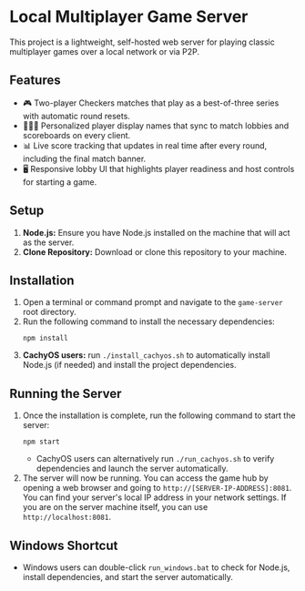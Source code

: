 # Local Multiplayer Game Server

This project is a lightweight, self-hosted web server for playing classic multiplayer games over a local network or via P2P.

## Features

- 🎮 Two-player Checkers matches that play as a best-of-three series with automatic round resets.
- 🧑‍🤝‍🧑 Personalized player display names that sync to match lobbies and scoreboards on every client.
- 📊 Live score tracking that updates in real time after every round, including the final match banner.
- 🖥️ Responsive lobby UI that highlights player readiness and host controls for starting a game.

## Setup

1.  **Node.js:** Ensure you have Node.js installed on the machine that will act as the server.
2.  **Clone Repository:** Download or clone this repository to your machine.

## Installation

1.  Open a terminal or command prompt and navigate to the `game-server` root directory.
2.  Run the following command to install the necessary dependencies:
    ```
    npm install
    ```
3.  **CachyOS users:** run `./install_cachyos.sh` to automatically install Node.js (if needed) and install the project dependencies.

## Running the Server

1.  Once the installation is complete, run the following command to start the server:
    ```
    npm start
    ```
    - CachyOS users can alternatively run `./run_cachyos.sh` to verify dependencies and launch the server automatically.
2.  The server will now be running. You can access the game hub by opening a web browser and going to `http://[SERVER-IP-ADDRESS]:8081`. You can find your server's local IP address in your network settings. If you are on the server machine itself, you can use `http://localhost:8081`.

## Windows Shortcut

- Windows users can double-click `run_windows.bat` to check for Node.js, install dependencies, and start the server automatically.
